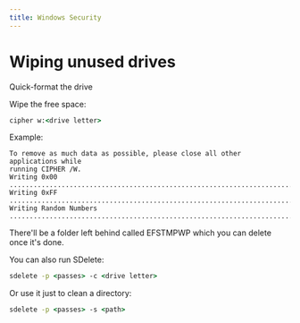 ```yaml
---
title: Windows Security
---
```


# Wiping unused drives

Quick-format the drive

Wipe the free space:

```cmd
cipher w:<drive letter>
```

Example:

```
To remove as much data as possible, please close all other applications while
running CIPHER /W.
Writing 0x00
.........................................................................................................
Writing 0xFF
.........................................................................................................
Writing Random Numbers
.........................................................................................................
```

There'll be a folder left behind called EFSTMPWP which you can delete once it's done.

You can also run SDelete:

```cmd
sdelete -p <passes> -c <drive letter>
```

Or use it just to clean a directory:

```cmd
sdelete -p <passes> -s <path>
```